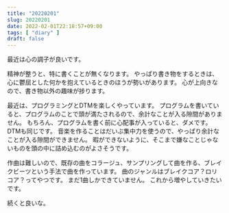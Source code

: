 ```yaml
---
title: "20220201"
slug: 20220201
date: 2022-02-01T22:18:57+09:00
tags: [ "diary" ]
draft: false
---
```


最近は心の調子が良いです。

精神が整うと、特に書くことが無くなります。
やっぱり書き物をするときは、心に鬱屈とした何かを抱えているときのほうが勢いがあります。
心が上向きなので、書き物以外の趣味が捗ります。

最近は、プログラミングとDTMを楽しくやっています。
プログラムを書いていると、プログラムのことで頭が満たされるので、余計なことが入る隙間がありません。
もちろん、プログラムを書く前に心配事が入っていると、ダメです。
DTMも同じです。
音楽を作ることはだいぶ集中力を使うので、やっぱり余計なことが入る隙間ができません。
暇ができないように、そこまで嫌なことじゃないものを頭の中に詰め込むのがよさそうです。

作曲は難しいので、既存の曲をコラージュ、サンプリングして曲を作る、ブレイクビーツという手法で曲を作っています。
曲のジャンルはブレイクコア？ロリコア？ってやつです。
まだ1曲しかできていません。
これから増やしていきたいです。

続くと良いな。